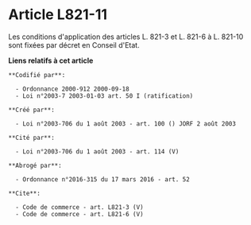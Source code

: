 # Article L821-11

Les conditions d'application des articles L. 821-3 et L. 821-6 à L. 821-10 sont fixées par décret en Conseil d'Etat.

**Liens relatifs à cet article**

	**Codifié par**:

	  - Ordonnance 2000-912 2000-09-18
	  - Loi n°2003-7 2003-01-03 art. 50 I (ratification)

	**Créé par**:

	  - Loi n°2003-706 du 1 août 2003 - art. 100 () JORF 2 août 2003

	**Cité par**:

	  - Loi n°2003-706 du 1 août 2003 - art. 114 (V)

	**Abrogé par**:

	  - Ordonnance n°2016-315 du 17 mars 2016 - art. 52

	**Cite**:

	  - Code de commerce - art. L821-3 (V)
	  - Code de commerce - art. L821-6 (V)
